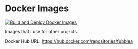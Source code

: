 # Docker Images

[![Build and Deploy Docker Images](https://github.com/fubblea/docker-images/actions/workflows/build.yml/badge.svg)](https://github.com/fubblea/docker-images/actions/workflows/build.yml)

Images that I use for other projects.

Docker Hub URL: https://hub.docker.com/repositories/fubblea
